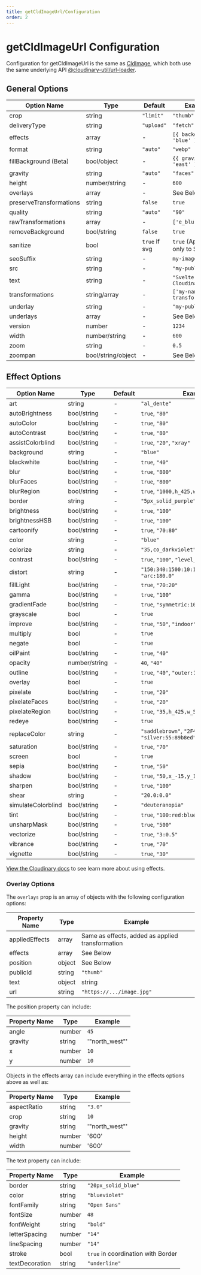 ```yaml
---
title: getCldImageUrl/Configuration
order: 2
---
```


# getCldImageUrl Configuration

Configuration for getCldImageUrl is the same as [CldImage](/CldImage/configuration), which both use the same underlying API [@cloudinary-util/url-loader](https://github.com/colbyfayock/cloudinary-util/tree/main/packages/url-loader).

## General Options

| Option Name        | Type               | Default    | Example                      |
|--------------------|--------------------|------------|------------------------------|
| crop               | string             | `"limit"`  | `"thumb"`                    |
| deliveryType       | string             | `"upload"` | `"fetch"`                    |
| effects            | array              | -          | `[{ background: 'blue' }]`   |
| format             | string             | `"auto"`   | `"webp"`                     |
| fillBackground (Beta) | bool/object     | -          | `{{ gravity: 'east' }}`      |
| gravity            | string             | `"auto"`   | `"faces"`                    |
| height             | number/string      | -          | `600`                        |
| overlays           | array              | -          | See Below                    |
| preserveTransformations | string        | `false`    | `true`                       |
| quality            | string             | `"auto"`   | `"90"`                       |
| rawTransformations | array              | -          | `['e_blur:2000']`            |
| removeBackground   | bool/string        | `false`    | `true`                       |
| sanitize           | bool               | `true` if svg | `true` (Applies only to SVG) |
| seoSuffix          | string             | -          | `my-image-content`           |
| src                | string             | -          | `"my-public-id"`             |
| text               | string             | -          | `"Svelte Cloudinary"`          |
| transformations    | string/array       | -          | `['my-named-transformation']`|
| underlay           | string             | -          | `"my-public-id"`             |
| underlays          | array              | -          | See Below                    |
| version            | number             | -          | `1234`                       |
| width              | number/string      | -          | `600`                        |
| zoom               | string             | -          | `0.5`                        |
| zoompan            | bool/string/object | -          | See Below                    |


## Effect Options

| Option Name        | Type        | Default | Example                                              |
| ------------------ | ----------- | ------- | ---------------------------------------------------- |
| art                | string      | -       |`"al_dente"`                                         |
| autoBrightness     | bool/string | -       |`true`, `"80"`                                       |
| autoColor          | bool/string | -       |`true`, `"80"`                                       |
| autoContrast       | bool/string | -       |`true`, `"80"`                                       |
| assistColorblind   | bool/string | -       |`true`, `"20"`, `"xray"`                             |
| background         | string      | -       |`"blue"`                                             |
| blackwhite         | bool/string | -       |`true`, `"40"`                                       |
| blur               | bool/string | -       |`true`, `"800"`                                      |
| blurFaces          | bool/string | -       |`true`, `"800"`                                      |
| blurRegion         | bool/string | -       |`true`, `"1000,h_425,w_550,x_600,y_400"`             |
| border             | string      | -       |`"5px_solid_purple"`                                 |
| brightness         | bool/string | -       |`true`, `"100"`                                      |
| brightnessHSB      | bool/string | -       |`true`, `"100"`                                      |
| cartoonify         | bool/string | -       |`true`, `"70:80"`                                    |
| color              | string      | -       |`"blue"`                                             |
| colorize           | string      | -       |`"35,co_darkviolet"`                                 |
| contrast           | bool/string | -       |`true`, `"100"`, `"level_-70"`                       |
| distort            | string      | -       |`"150:340:1500:10:1500:1550:50:1000"`, `"arc:180.0"` |
| fillLight          | bool/string | -       |`true`, `"70:20"`                                    |
| gamma              | bool/string | -       |`true`, `"100"`                                      |
| gradientFade       | bool/string | -       |`true`, `"symmetric:10,x_0.2,y_0.4"`                 |
| grayscale          | bool        | -       |`true`                                               |
| improve            | bool/string | -       |`true`, `"50"`, `"indoor"`                           |
| multiply           | bool        | -       |`true`                                               |
| negate             | bool        | -       |`true`                                               |
| oilPaint           | bool/string | -       |`true`, `"40"`                                       |
| opacity            | number/string | -     |`40`, `"40"`                                       |
| outline            | bool/string | -       |`true`, `"40"`, `"outer:15:200"`                     |
| overlay            | bool        | -       |`true`                                               |
| pixelate           | bool/string | -       |`true`, `"20"`                                       |
| pixelateFaces      | bool/string | -       |`true`, `"20"`                                       |
| pixelateRegion     | bool/string | -       |`true`, `"35,h_425,w_550,x_600,y_400"`               |
| redeye             | bool/string | -       |`true`                                               |
| replaceColor       | string      | -       |`"saddlebrown"`, `"2F4F4F:20"`, `"silver:55:89b8ed"` |
| saturation         | bool/string | -       |`true`, `"70"`                                       |
| screen             | bool        | -       |`true`                                               |
| sepia              | bool/string | -       |`true`, `"50"`                                       |
| shadow             | bool/string | -       |`true`, `"50,x_-15,y_15"`                            |
| sharpen            | bool/string | -       |`true`, `"100"`                                      |
| shear              | string      | -       |`"20.0:0.0"`                                         |
| simulateColorblind | bool/string | -       |`"deuteranopia"`                                     |
| tint               | bool/string | -       |`true`, `"100:red:blue:yellow"`                      |
| unsharpMask        | bool/string | -       |`true`, `"500"`                                      |
| vectorize          | bool/string | -       |`true`, `"3:0.5"`                                    |
| vibrance           | bool/string | -       |`true`, `"70"`                                       |
| vignette           | bool/string | -       |`true`, `"30"`                                       |

[View the Cloudinary docs](https://cloudinary.com/documentation/transformation_reference#e_effect) to see learn more about using effects.

### Overlay Options

The `overlays` prop is an array of objects with the following configuration options:

| Property Name    | Type          | Example                              |
|------------------|---------------|--------------------------------------|
| appliedEffects   | array         | Same as effects, added as applied transformation |
| effects          | array         | See Below                            |
| position         | object        | See Below                            |
| publicId         | string        | `"thumb"`                            |
| text             | object|string | `"Svelte Cloudinary"` or See Below     |
| url              | string        | `"https://.../image.jpg"`            |

The position property can include:

| Property Name | Type   | Example        |
| ------------- | ------ | -------------- |
| angle         | number | `45`           |
| gravity       | string | '"north_west"' |
| x             | number | `10`           |
| y             | number | `10`           |

Objects in the effects array can include everything in the effects options above as well as:

| Property Name | Type   | Example        |
| ------------- | ------ | -------------- |
| aspectRatio   | string | `"3.0"`        |
| crop          | string | `10`           |
| gravity       | string | '"north_west"' |
| height        | number | '600'          |
| width         | number | '600'          |

The text property can include:

| Property Name  | Type   | Example                                    |
| -------------- | ------ | ------------------------------------------ |
| border         | string | `"20px_solid_blue"`                        |
| color          | string | `"blueviolet"`                             |
| fontFamily     | string | `"Open Sans"`                              |
| fontSize       | number | `48`                                       |
| fontWeight     | string | `"bold"`                                   |
| letterSpacing  | number | `"14"`                                     |
| lineSpacing    | number | `"14"`                                     |
| stroke         | bool   | `true` in coordination with Border         |
| textDecoration | string | `"underline"`                              |
